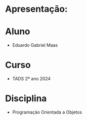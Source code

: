 # Apresentação:

# Aluno

* Eduardo Gabriel Maas

# Curso

* TADS 2º ano 2024

# Disciplina

* Programação Orientada a Objetos
